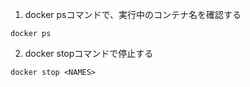 1. docker psコマンドで、実行中のコンテナ名を確認する
```
docker ps
```
2. docker stopコマンドで停止する
```
docker stop <NAMES>
```

